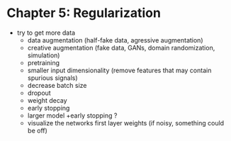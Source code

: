 # Chapter 5: Regularization
  - try to get more data
	- data augmentation (half-fake data, agressive augmentation)
	- creative augmentation (fake data, GANs, domain randomization, simulation)
	- pretraining
	- smaller input dimensionality (remove features that may contain spurious signals)
	- decrease batch size 
	- dropout
	- weight decay
	- early stopping
	- larger model +early stopping ?
	- visualize the networks first layer weights (if noisy, something could be off)

